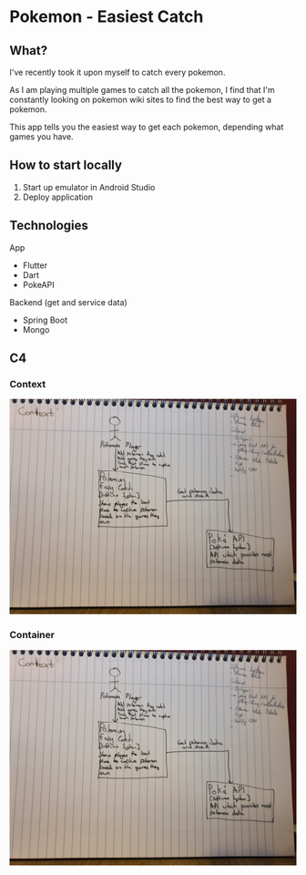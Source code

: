 # Pokemon - Easiest Catch

## What?
I've recently took it upon myself to catch every pokemon.

As I am playing multiple games to catch all the pokemon, I find that I'm constantly looking on pokemon wiki sites to find the best way to get a pokemon.

This app tells you the easiest way to get each pokemon, depending what games you have.

## How to start locally
1. Start up emulator in Android Studio
2. Deploy application

## Technologies
App
- Flutter
- Dart
- PokeAPI

Backend (get and service data)
- Spring Boot
- Mongo

## C4

### Context
![img](./resources/context.jpg)

### Container
![img](./resources/context.jpg)
